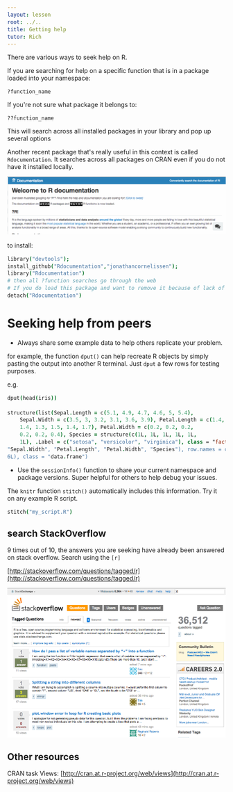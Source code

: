 ```yaml
---
layout: lesson
root: ../..
title: Getting help
tutor: Rich
---
```


There are various ways to seek help on R.

If you are searching for help on a specific function that is in a package loaded into your namespace:

```
?function_name
```

If you're not sure what package it belongs to:

```
??function_name
```

This will search across all installed packages in your library and pop up several options

Another recent package that's really useful in this context is called `Rdocumentation`. It searches across all packages on CRAN even if you do not have it installed locally.

![](rdocumentation.png)

to install:

```coffee
library("devtools"); 
install_github("Rdocumentation","jonathancornelissen");
library("Rdocumentation")
# then all ?function searches go through the web
# If you do load this package and want to remove it because of lack of internet, use
detach("Rdocumentation")
```


# Seeking help from peers

* Always share some example data to help others replicate your problem.

for example, the function `dput()` can help recreate R objects by simply pasting the output into another R terminal. Just `dput` a few rows for testing purposes.

e.g.

```coffee
dput(head(iris))

structure(list(Sepal.Length = c(5.1, 4.9, 4.7, 4.6, 5, 5.4), 
    Sepal.Width = c(3.5, 3, 3.2, 3.1, 3.6, 3.9), Petal.Length = c(1.4, 
    1.4, 1.3, 1.5, 1.4, 1.7), Petal.Width = c(0.2, 0.2, 0.2, 
    0.2, 0.2, 0.4), Species = structure(c(1L, 1L, 1L, 1L, 1L, 
    1L), .Label = c("setosa", "versicolor", "virginica"), class = "factor")), .Names = c("Sepal.Length", 
"Sepal.Width", "Petal.Length", "Petal.Width", "Species"), row.names = c(NA, 
6L), class = "data.frame")
```


* Use the `sessionInfo()` function to share your current namespace and package versions. Super helpful for others to help debug your issues.

The `knitr` function `stitch()` automatically includes this information. Try it on any example R script.

```coffee
stitch("my_script.R")
```


## search StackOverflow

9 times out of 10, the answers you are seeking have already been answered on stack overflow. Search using the `[r]`

[http://stackoverflow.com/questions/tagged/r](http://stackoverflow.com/questions/tagged/r)

![](stackoverflow.png)


## Other resources

CRAN task Views: [http://cran.at.r-project.org/web/views](http://cran.at.r-project.org/web/views)


